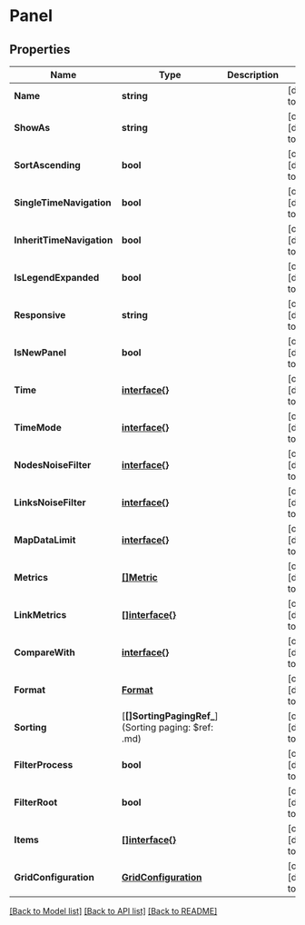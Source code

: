 # Panel

## Properties
Name | Type | Description | Notes
------------ | ------------- | ------------- | -------------
**Name** | **string** |  | [default to null]
**ShowAs** | **string** |  | [optional] [default to null]
**SortAscending** | **bool** |  | [optional] [default to null]
**SingleTimeNavigation** | **bool** |  | [optional] [default to null]
**InheritTimeNavigation** | **bool** |  | [optional] [default to null]
**IsLegendExpanded** | **bool** |  | [optional] [default to null]
**Responsive** | **string** |  | [optional] [default to null]
**IsNewPanel** | **bool** |  | [optional] [default to null]
**Time** | [**interface{}**](interface{}.md) |  | [optional] [default to null]
**TimeMode** | [**interface{}**](interface{}.md) |  | [optional] [default to null]
**NodesNoiseFilter** | [**interface{}**](interface{}.md) |  | [optional] [default to null]
**LinksNoiseFilter** | [**interface{}**](interface{}.md) |  | [optional] [default to null]
**MapDataLimit** | [**interface{}**](interface{}.md) |  | [optional] [default to null]
**Metrics** | [**[]Metric**](Metric.md) |  | [optional] [default to null]
**LinkMetrics** | [**[]interface{}**](interface{}.md) |  | [optional] [default to null]
**CompareWith** | [**interface{}**](interface{}.md) |  | [optional] [default to null]
**Format** | [**Format**](Format.md) |  | [optional] [default to null]
**Sorting** | [**[]SortingPagingRef_**](Sorting paging: $ref: .md) |  | [optional] [default to null]
**FilterProcess** | **bool** |  | [optional] [default to null]
**FilterRoot** | **bool** |  | [optional] [default to null]
**Items** | [**[]interface{}**](interface{}.md) |  | [optional] [default to null]
**GridConfiguration** | [**GridConfiguration**](GridConfiguration.md) |  | [optional] [default to null]

[[Back to Model list]](../README.md#documentation-for-models) [[Back to API list]](../README.md#documentation-for-api-endpoints) [[Back to README]](../README.md)


